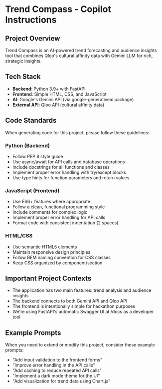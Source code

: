 <!-- Use this file to provide workspace-specific custom instructions to Copilot. For more details, visit https://code.visualstudio.com/docs/copilot/copilot-customization#_use-a-githubcopilotinstructionsmd-file -->

# Trend Compass - Copilot Instructions

## Project Overview

Trend Compass is an AI-powered trend forecasting and audience insights tool that combines Qloo's cultural affinity data with Gemini LLM for rich, strategic insights.

## Tech Stack

- **Backend**: Python 3.9+ with FastAPI
- **Frontend**: Simple HTML, CSS, and JavaScript
- **AI**: Google's Gemini API (via google-generativeai package)
- **External API**: Qloo API (cultural affinity data)

## Code Standards

When generating code for this project, please follow these guidelines:

### Python (Backend)

- Follow PEP 8 style guide
- Use async/await for API calls and database operations
- Include docstrings for all functions and classes
- Implement proper error handling with try/except blocks
- Use type hints for function parameters and return values

### JavaScript (Frontend)

- Use ES6+ features where appropriate
- Follow a clean, functional programming style
- Include comments for complex logic
- Implement proper error handling for API calls
- Format code with consistent indentation (2 spaces)

### HTML/CSS

- Use semantic HTML5 elements
- Maintain responsive design principles
- Follow BEM naming convention for CSS classes
- Keep CSS organized by component/section

## Important Project Contexts

- The application has two main features: trend analysis and audience insights
- The backend connects to both Gemini API and Qloo API
- The frontend is intentionally simple for hackathon purposes
- We're using FastAPI's automatic Swagger UI at /docs as a developer tool

## Example Prompts

When you need to extend or modify this project, consider these example prompts:

- "Add input validation to the frontend forms"
- "Improve error handling in the API calls"
- "Add caching to reduce repeated API calls"
- "Implement a dark mode theme for the UI"
- "Add visualization for trend data using Chart.js"
